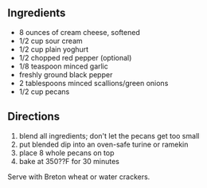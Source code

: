 <div id="wikitext">

<div class="vspace">

</div>

Ingredients
-----------

-   8 ounces of cream cheese, softened
-   1/2 cup sour cream
-   1/2 cup plain yoghurt
-   1/2 chopped red pepper (optional)
-   1/8 teaspoon minced garlic
-   freshly ground black pepper
-   2 tablespoons minced scallions/green onions
-   1/2 cup pecans

<div class="vspace">

</div>

Directions
----------

1.  blend all ingredients; don't let the pecans get too small
2.  put blended dip into an oven-safe turine or ramekin
3.  place 8 whole pecans on top
4.  bake at 350??F for 30 minutes

Serve with Breton wheat or water crackers.

<div class="vspace">

</div>

</div>
